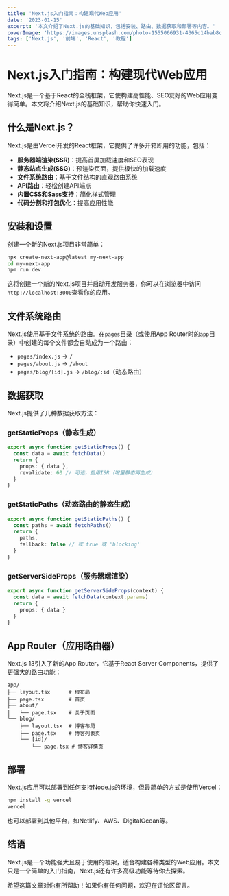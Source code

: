```yaml
---
title: 'Next.js入门指南：构建现代Web应用'
date: '2023-01-15'
excerpt: '本文介绍了Next.js的基础知识，包括安装、路由、数据获取和部署等内容。'
coverImage: 'https://images.unsplash.com/photo-1555066931-4365d14bab8c'
tags: ['Next.js', '前端', 'React', '教程']
---
```


# Next.js入门指南：构建现代Web应用

Next.js是一个基于React的全栈框架，它使构建高性能、SEO友好的Web应用变得简单。本文将介绍Next.js的基础知识，帮助你快速入门。

## 什么是Next.js？

Next.js是由Vercel开发的React框架，它提供了许多开箱即用的功能，包括：

- **服务器端渲染(SSR)**：提高首屏加载速度和SEO表现
- **静态站点生成(SSG)**：预渲染页面，提供极快的加载速度
- **文件系统路由**：基于文件结构的直观路由系统
- **API路由**：轻松创建API端点
- **内置CSS和Sass支持**：简化样式管理
- **代码分割和打包优化**：提高应用性能

## 安装和设置

创建一个新的Next.js项目非常简单：

```bash
npx create-next-app@latest my-next-app
cd my-next-app
npm run dev
```

这将创建一个新的Next.js项目并启动开发服务器，你可以在浏览器中访问`http://localhost:3000`查看你的应用。

## 文件系统路由

Next.js使用基于文件系统的路由。在`pages`目录（或使用App Router时的`app`目录）中创建的每个文件都会自动成为一个路由：

- `pages/index.js` → `/`
- `pages/about.js` → `/about`
- `pages/blog/[id].js` → `/blog/:id`（动态路由）

## 数据获取

Next.js提供了几种数据获取方法：

### getStaticProps（静态生成）

```typescript
export async function getStaticProps() {
  const data = await fetchData()
  return {
    props: { data },
    revalidate: 60 // 可选，启用ISR（增量静态再生成）
  }
}
```

### getStaticPaths（动态路由的静态生成）

```typescript
export async function getStaticPaths() {
  const paths = await fetchPaths()
  return {
    paths,
    fallback: false // 或 true 或 'blocking'
  }
}
```

### getServerSideProps（服务器端渲染）

```typescript
export async function getServerSideProps(context) {
  const data = await fetchData(context.params)
  return {
    props: { data }
  }
}
```

## App Router（应用路由器）

Next.js 13引入了新的App Router，它基于React Server Components，提供了更强大的路由功能：

```
app/
├── layout.tsx      # 根布局
├── page.tsx        # 首页
├── about/
│   └── page.tsx    # 关于页面
└── blog/
    ├── layout.tsx  # 博客布局
    ├── page.tsx    # 博客列表页
    └── [id]/
        └── page.tsx # 博客详情页
```

## 部署

Next.js应用可以部署到任何支持Node.js的环境，但最简单的方式是使用Vercel：

```bash
npm install -g vercel
vercel
```

也可以部署到其他平台，如Netlify、AWS、DigitalOcean等。

## 结语

Next.js是一个功能强大且易于使用的框架，适合构建各种类型的Web应用。本文只是一个简单的入门指南，Next.js还有许多高级功能等待你去探索。

希望这篇文章对你有所帮助！如果你有任何问题，欢迎在评论区留言。 